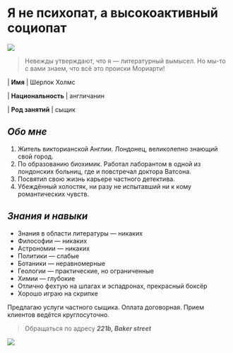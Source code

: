 # Я не психопат, а высокоактивный социопат
![](https://cs8.pikabu.ru/post_img/big/2017/01/13/2/1484269115124993036.jpg)


> Невежды утверждают,
> что я — литературный вымысел.
> Но мы-то с вами знаем,
> что всё это происки Мориарти! 
 

| **Имя** | Шерлок Холмс

| **Национальность** | англичанин

| **Род занятий** | сыщик


## _Обо мне_

1. Житель викторианской Англии. Лондонец, великолепно знающий свой город.
2. По образованию биохимик. Работал лаборантом в одной из лондонских больниц, где и повстречал доктора Ватсона.
3. Посвятил свою жизнь карьере частного детектива.
4. Убеждённый холостяк, ни разу не испытавший ни к кому романтических чувств.

## _Знания и навыки_

- Знания в области литературы — никаких
- Философии — никаких
- Астрономии — никаких
- Политики — слабые
- Ботаники — неравномерные
- Геологии — практические, но ограниченные
- Химии — глубокие
- Отлично фехтую на шпагах и эспадронах, прекрасный боксёр
- Хорошо играю на скрипке

Предлагаю услуги частного сыщика. Оплата договорная. Прием клиентов ведётся круглосуточно.

> Обращаться по адресу **_221b, Baker street_**

![](https://cdnn21.img.ria.ru/images/156312/27/1563122706_113:0:1905:1344_1920x0_80_0_0_52188f5f30e4ff7a2eaf3aad5c3dd706.jpg)